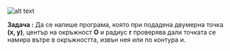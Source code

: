 ![alt text](https://i.ibb.co/H4CWhHx/Operators-precedence.png)


**Задача :** Да се напише програма, която при подадена двумерна точка **(х, у)**, център на окръжност **O** и радиус **r** проверява дали точката се намира вътре в окръжността, извън нея или по контура и.  
